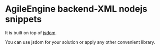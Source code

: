 # AgileEngine backend-XML nodejs snippets

It is built on top of [jsdom](https://github.com/jsdom/jsdom).

You can use jsdom for your solution or apply any other convenient library. 
    